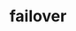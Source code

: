 ---
title: failover
categories:
  - redis
slug: failover
output:
  blogdown::html_page:
    toc: true
---
